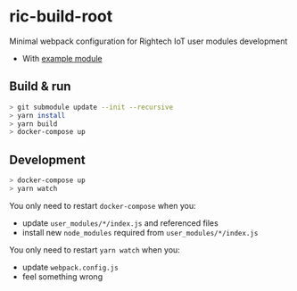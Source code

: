 # ric-build-root

Minimal webpack configuration for Rightech IoT user modules development

- With [example module](https://github.com/prohazko2/ric-user-module)

## Build & run

```sh
> git submodule update --init --recursive
> yarn install
> yarn build
> docker-compose up
```

## Development

```sh
> docker-compose up
> yarn watch
```

You only need to restart `docker-compose` when you:
- update `user_modules/*/index.js` and referenced files
- install new `node_modules` required from `user_modules/*/index.js`

You only need to restart `yarn watch` when you:
- update `webpack.config.js`
- feel something wrong
